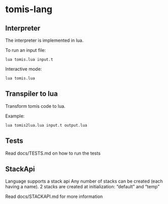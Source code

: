 # tomis-lang

## Interpreter

The interpreter is implemented in lua.

To run an input file:

    lua tomis.lua input.t

Interactive mode:

    lua tomis.lua

## Transpiler to lua

Transform tomis code to lua.

Example:

    lua tomis2lua.lua input.t output.lua

## Tests

Read docs/TESTS.md on how to run the tests

## StackApi

Language supports a stack api
Any number of stacks can be created (each having a name).
2 stacks are created at initialization: “default” and “temp”

Read docs/STACKAPI.md for more information
